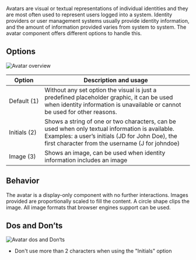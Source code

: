 Avatars are visual or textual representations of individual identities and they are most often used to represent users logged into a system. Identity providers or user management systems usually provide identity information, and the amount of information provided varies from system to system. The avatar component offers different options to handle this.


## Options

![Avatar overview](https://www.figma.com/design/wEptRgAezDU1z80Cn3eZ0o/iX-Pattern-Illustrations?type=design&node-id=963-565&mode=design&t=M9CowfOcGyqnSycV-4)

| Option                    | Description and usage                                                                                        |
| -------------------------- | ------------------------------------------------------------------------------------------------------------ |
| Default (1)  | Without any set option the visual is just a predefined placeholder graphic, it can be used when identity information is unavailable or cannot be used for other reasons.|
| Initials (2) | Shows a string of one or two characters, can be used when only textual information is available. Examples: a user’s initials (JD for John Doe), the first character from the username (J for johndoe)|
| Image (3)    | Shows an image, can be used when identity information includes an image|
 
## Behavior
The avatar is a display-only component with no further interactions. Images provided are proportionally scaled to fill the content. A circle shape clips the image. All image formats that browser engines support can be used.

## Dos and Don’ts

![Avatar dos and Don‘ts](https://www.figma.com/design/wEptRgAezDU1z80Cn3eZ0o/iX-Pattern-Illustrations?type=design&node-id=975-13&mode=design&t=SxUA6AcHswBAiIzi-4)

- Don't use more than 2 characters when using the "Initials" option
